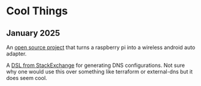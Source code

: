 # Cool Things

## January 2025

An [open source project](https://github.com/nisargjhaveri/WirelessAndroidAutoDongle) that turns a raspberry pi into a wireless android auto adapter.

A [DSL from StackExchange](https://github.com/StackExchange/dnscontrol) for generating DNS configurations. Not sure why one would use this over something like terraform or external-dns but it does seem cool.
